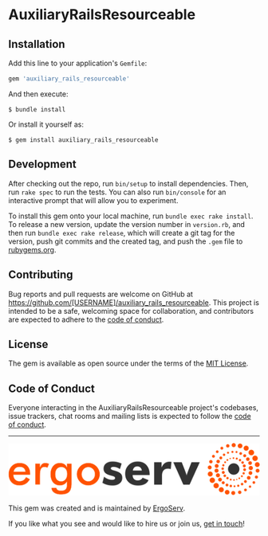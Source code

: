 # AuxiliaryRailsResourceable

## Installation

Add this line to your application's `Gemfile`:

```ruby
gem 'auxiliary_rails_resourceable'
```

And then execute:

    $ bundle install

Or install it yourself as:

    $ gem install auxiliary_rails_resourceable

## Development

After checking out the repo, run `bin/setup` to install dependencies. Then, run `rake spec` to run the tests. You can also run `bin/console` for an interactive prompt that will allow you to experiment.

To install this gem onto your local machine, run `bundle exec rake install`. To release a new version, update the version number in `version.rb`, and then run `bundle exec rake release`, which will create a git tag for the version, push git commits and the created tag, and push the `.gem` file to [rubygems.org](https://rubygems.org).

## Contributing

Bug reports and pull requests are welcome on GitHub at https://github.com/[USERNAME]/auxiliary_rails_resourceable. This project is intended to be a safe, welcoming space for collaboration, and contributors are expected to adhere to the [code of conduct](https://github.com/[USERNAME]/auxiliary_rails_resourceable/blob/master/CODE_OF_CONDUCT.md).

## License

The gem is available as open source under the terms of the [MIT License](https://opensource.org/licenses/MIT).

## Code of Conduct

Everyone interacting in the AuxiliaryRailsResourceable project's codebases, issue trackers, chat rooms and mailing lists is expected to follow the [code of conduct](https://github.com/[USERNAME]/auxiliary_rails_resourceable/blob/master/CODE_OF_CONDUCT.md).

-------------------------------------------------------------------------------

[![alt text](https://raw.githubusercontent.com/ergoserv/auxiliary_rails/master/assets/ErgoServ_horizontalColor@sign+text+bg.png "ErgoServ - Web and Mobile Development Company")](https://www.ergoserv.com)

This gem was created and is maintained by [ErgoServ](https://www.ergoserv.com).

If you like what you see and would like to hire us or join us, [get in touch](https://www.ergoserv.com)!
